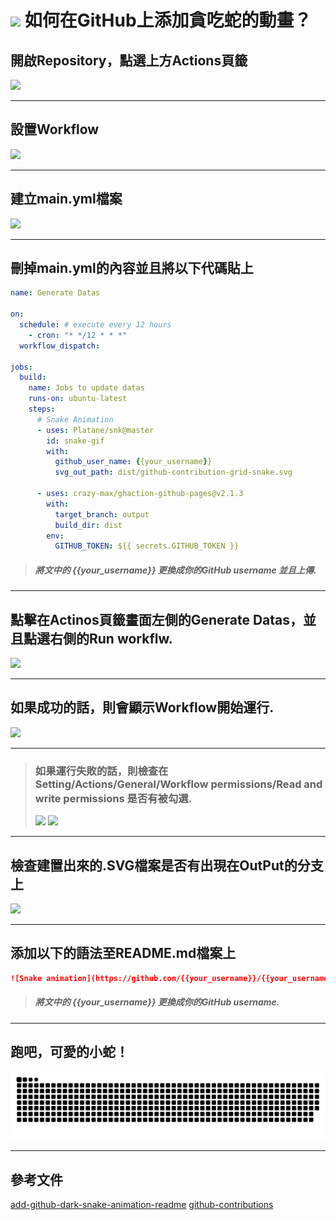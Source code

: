 # ![](https://drive.google.com/uc?id=10INx5_pkhMcYRdx_OO4rXNXxcsvPtBYq) 如何在GitHub上添加貪吃蛇的動畫？

## 開啟Repository，點選上方Actions頁籤
![](https://drive.google.com/uc?id=17746pbaUjQDEPkZDWPQRQ-xwVKb0d80n)

---

## 設置Workflow
![](https://drive.google.com/uc?id=1xHVMHJCOvFU4MnYaveat4O_59E2MvOf3)

---

## 建立main.yml檔案
![](https://drive.google.com/uc?id=1DqTFxjWwMdYyq0E6l2NZEL8CCvMenqDv)

---

## 刪掉main.yml的內容並且將以下代碼貼上
```yml
name: Generate Datas

on:
  schedule: # execute every 12 hours
    - cron: "* */12 * * *"
  workflow_dispatch:

jobs:
  build:
    name: Jobs to update datas
    runs-on: ubuntu-latest
    steps:
      # Snake Animation
      - uses: Platane/snk@master
        id: snake-gif
        with:
          github_user_name: {{your_username}}
          svg_out_path: dist/github-contribution-grid-snake.svg

      - uses: crazy-max/ghaction-github-pages@v2.1.3
        with:
          target_branch: output
          build_dir: dist
        env:
          GITHUB_TOKEN: ${{ secrets.GITHUB_TOKEN }}
```
> ##### 將文中的 {{your_username}} 更換成你的GitHub username 並且上傳.

---


## 點擊在Actinos頁籤畫面左側的Generate Datas，並且點選右側的Run workflw.
![](https://drive.google.com/uc?id=139WSa9l11SjQw6cnJ22dZgaQWI4eHzLm)

---


## 如果成功的話，則會顯示Workflow開始運行.
![](https://drive.google.com/uc?id=1ucmC8GHYyza-TPRvUu4nzs7gPZ-q0_WG)

---

> ### 如果運行失敗的話，則檢查在Setting/Actions/General/Workflow permissions/Read and write permissions 是否有被勾選.
> ![](https://drive.google.com/uc?id=10rt8_b40bPxjggCLWemt1qJ0VHGKKVOl)
> ![](https://drive.google.com/uc?id=1R5vdo5TRVIyLiWy0B9pyXDydAZ30rMrn)

---

## 檢查建置出來的.SVG檔案是否有出現在OutPut的分支上
![](https://drive.google.com/uc?id=1_7pwN9DJn_SjWLEGSmGIiuZghDdjO7LV)

---

## 添加以下的語法至README.md檔案上

```md
![Snake animation](https://github.com/{{your_username}}/{{your_username}}/blob/output/github-contribution-grid-snake.svg)
```
> ##### 將文中的 {{your_username}} 更換成你的GitHub username.

---

## 跑吧，可愛的小蛇！
![Snake animation](https://github.com/RC-Dev-Tech/RC-Dev-Tech/blob/output/github-contribution-grid-snake.svg)

---

## 參考文件
[add-github-dark-snake-animation-readme](https://blog.arnabghosh.me/add-github-dark-snake-animation-readme#heading-2-go-to-action)
[github-contributions](https://github.com/topics/github-contributions)
